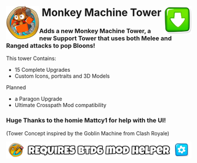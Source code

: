 <h1 align="center">
<a href="https://github.com/hubor0/Monkey-Machine/releases/latest/download/MonkeyMachine.dll">
    <img align="left" alt="Icon" height="90" src="Icon.png">
    <img align="right" alt="Download" height="75" src="https://raw.githubusercontent.com/gurrenm3/BTD-Mod-Helper/master/BloonsTD6%20Mod%20Helper/Resources/DownloadBtn.png">
</a>
Monkey Machine Tower
</h1>

### Adds a new Monkey Machine Tower, a new Support Tower that uses both Melee and Ranged attacks to pop Bloons!

This tower Contains:
* 15 Complete Upgrades
* Custom Icons, portraits and 3D Models

Planned
* a Paragon Upgrade
* Ultimate Crosspath Mod compatibility

### Huge Thanks to the homie Mattcy1 for help with the UI!
(Tower Concept inspired by the Goblin Machine from Clash Royale)

[![Requires BTD6 Mod Helper](https://raw.githubusercontent.com/gurrenm3/BTD-Mod-Helper/master/banner.png)](https://github.com/gurrenm3/BTD-Mod-Helper#readme)
